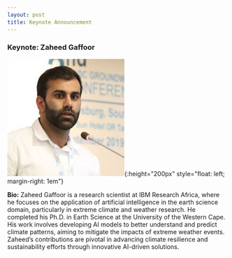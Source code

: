 ```yaml
---
layout: post
title: Keynote Announcement
---
```


### Keynote: Zaheed Gaffoor

![Zaheed](/public/post/Zaheed.jpeg){:height="200px" style="float: left; margin-right: 1em"} 

**Bio:** Zaheed Gaffoor is a research scientist at IBM Research Africa, where he focuses on the application of artificial intelligence in the earth science domain, particularly in extreme climate and weather research. He completed his Ph.D. in Earth Science at the University of the Western Cape. His work involves developing AI models to better understand and predict climate patterns, aiming to mitigate the impacts of extreme weather events. Zaheed’s contributions are pivotal in advancing climate resilience and sustainability efforts through innovative AI-driven solutions.